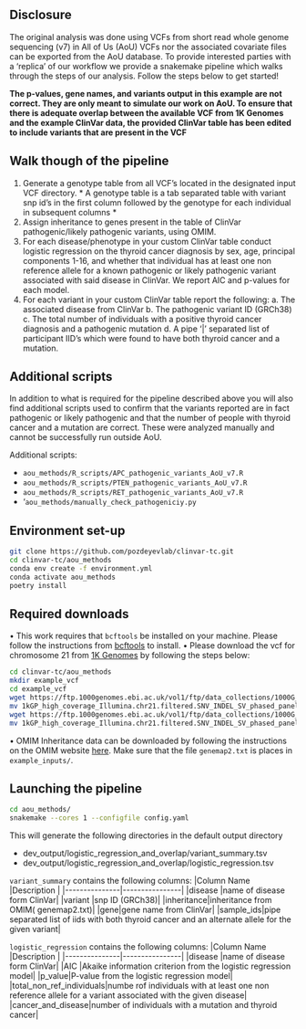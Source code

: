 ## Disclosure
The original analysis was done using VCFs from short read whole genome sequencing (v7) in All of Us (AoU) VCFs nor the associated covariate files can be exported from the AoU database. To provide interested parties with a ‘replica’ of our workflow we provide a snakemake pipeline which walks through the steps of our analysis. Follow the steps below to get started!

**The p-values, gene names, and variants output in this example are not correct. They are only meant to simulate our work on AoU. To ensure that there is adequate overlap between the available VCF from 1K Genomes and the example ClinVar data, the provided ClinVar table has been edited to include variants that are present in the VCF**

## Walk though of the pipeline
1)	Generate a genotype table from all VCF’s located in the designated input VCF directory. * A genotype table is a tab separated table with variant snp id’s in the first column followed by the genotype for each individual in subsequent columns *
2)	Assign inheritance to genes present in the table of ClinVar pathogenic/likely pathogenic variants, using OMIM. 
3)	For each disease/phenotype in your custom ClinVar table conduct logistic regression on the thyroid cancer diagnosis by sex, age, principal components 1-16, and whether that individual has at least one non reference allele for a known pathogenic or likely pathogenic variant associated with said disease in ClinVar. We report AIC and p-values for each model. 
4)	For each variant in your custom ClinVar table report the following:
a.	The associated disease from ClinVar
b.	The pathogenic variant ID (GRCh38)
c.	The total number of individuals with a positive thyroid cancer diagnosis and a pathogenic mutation
d.	A  pipe ‘|’ separated list of participant IID’s which were found to have both thyroid cancer and a mutation. 

## Additional scripts
In addition to what is required for the pipeline described above you will also find additional scripts used to confirm that the variants reported are in fact pathogenic or likely pathogenic and that the number of people with thyroid cancer and a mutation are correct. These were analyzed manually and cannot be successfully run outside AoU. 

Additional scripts:
* `aou_methods/R_scripts/APC_pathogenic_variants_AoU_v7.R`
* `aou_methods/R_scripts/PTEN_pathogenic_variants_AoU_v7.R`
* `aou_methods/R_scripts/RET_pathogenic_variants_AoU_v7.R`
* ‘`aou_methods/manually_check_pathogeniciy.py`

## Environment set-up 
```bash
git clone https://github.com/pozdeyevlab/clinvar-tc.git
cd clinvar-tc/aou_methods
conda env create -f environment.yml
conda activate aou_methods
poetry install
```
## Required downloads
•	This work requires that `bcftools` be installed on your machine. Please follow the instructions from [bcftools]( https://samtools.github.io/bcftools/) to install.
•	Please download the vcf for chromosome 21 from [1K Genomes]( https://www.internationalgenome.org/) by following the steps below: 
```bash
cd clinvar-tc/aou_methods
mkdir example_vcf
cd example_vcf
wget https://ftp.1000genomes.ebi.ac.uk/vol1/ftp/data_collections/1000G_2504_high_coverage/working/20220422_3202_phased_SNV_INDEL_SV/1kGP_high_coverage_Illumina.chr21.filtered.SNV_INDEL_SV_phased_panel.vcf.gz 
mv 1kGP_high_coverage_Illumina.chr21.filtered.SNV_INDEL_SV_phased_panel.vcf.gz chr21.vcf.gz
wget https://ftp.1000genomes.ebi.ac.uk/vol1/ftp/data_collections/1000G_2504_high_coverage/working/20220422_3202_phased_SNV_INDEL_SV/1kGP_high_coverage_Illumina.chr21.filtered.SNV_INDEL_SV_phased_panel.vcf.gz.tbi
mv 1kGP_high_coverage_Illumina.chr21.filtered.SNV_INDEL_SV_phased_panel.vcf.gz.tbi chr21.vcf.gz.tbi
```
•	OMIM Inheritance data can be downloaded by following the instructions on the OMIM website [here]( https://data.omim.org/downloads/). Make sure that the file `genemap2.txt` is  places in `example_inputs/`. 

## Launching the pipeline
```bash
cd aou_methods/
snakemake --cores 1 --configfile config.yaml
```

This will generate the following directories in the default output directory
* dev_output/logistic_regression_and_overlap/variant_summary.tsv
* dev_output/logistic_regression_and_overlap/logistic_regression.tsv

`variant_summary` contains the following columns:
|Column Name    |Description     |
|---------------|----------------|
|disease |name of disease form ClinVar|
|variant |snp ID (GRCh38)|
|inheritance|inheritance from OMIM( genemap2.txt)|
|gene|gene name from ClinVar|
|sample_ids|pipe separated list of iids with both thyroid cancer and an alternate allele for the given variant|

`logistic_regression` contains the following columns:
|Column Name    |Description     |
|---------------|----------------|
|disease |name of disease form ClinVar|
|AIC |Akaike information criterion from the logistic regression model|
|p_value|P-value from the logistic regression model|
|total_non_ref_individuals|numbe rof individuals with at least one non reference allele for a variant associated with the given disease|
|cancer_and_disease|number of individuals with a mutation and thyroid cancer|
